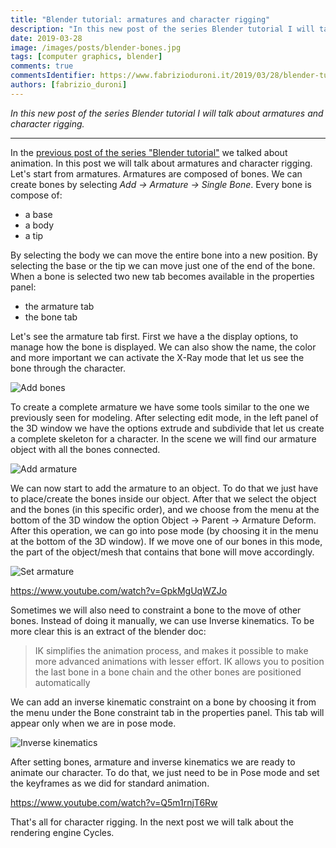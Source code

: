 ```yaml
---
title: "Blender tutorial: armatures and character rigging"
description: "In this new post of the series Blender tutorial I will talk about character rigging."
date: 2019-03-28
image: /images/posts/blender-bones.jpg
tags: [computer graphics, blender]
comments: true
commentsIdentifier: https://www.fabrizioduroni.it/2019/03/28/blender-tutorial-14-armatures-character-rigging/
authors: [fabrizio_duroni]
---
```


*In this new post of the series Blender tutorial I will talk about armatures and character rigging.*

---

In the [previous post of the series "Blender tutorial"](/2019/03/27/blender-tutorial-13-animation/) we talked about
animation. In this post we will talk about armatures and character rigging.  
Let's start from armatures. Armatures are composed of bones. We can create bones by selecting *Add -> Armature -> Single
Bone*. Every bone is compose of:

* a base
* a body
* a tip

By selecting the body we can move the entire bone into a new position. By selecting the base or the tip we can move just
one of the end of the bone. When a bone is selected two new tab becomes available in the properties panel:

* the armature tab
* the bone tab

Let's see the armature tab first. First we have a the display options, to manage how the bone is displayed. We can also
show the name, the color and more important we can activate the X-Ray mode that let us see the bone through the
character.

![Add bones](/images/posts/blender-bones.jpg)

To create a complete armature we have some tools similar to the one we previously seen for modeling. After selecting
edit mode, in the left panel of the 3D window we have the options extrude and subdivide that let us create a complete
skeleton for a character. In the scene we will find our armature object with all the bones connected.

![Add armature](/images/posts/blender-armature.jpg)

We can now start to add the armature to an object. To do that we just have to place/create the bones inside our object.
After that we select the object and the bones (in this specific order), and we choose from the menu at the bottom of the
3D window the option Object -> Parent -> Armature Deform. After this operation, we can go into pose mode (by choosing it
in the menu at the bottom of the 3D window). If we move one of our bones in this mode, the part of the object/mesh that
contains that bone will move accordingly.

![Set armature](/images/posts/blender-set-armature.jpg)

https://www.youtube.com/watch?v=GpkMgUqWZJo

Sometimes we will also need to constraint a bone to the move of other bones. Instead of doing it manually, we can use
Inverse kinematics. To be more clear this is an extract of the blender doc:

> IK simplifies the animation process, and makes it possible to make more advanced animations with lesser effort. IK allows you to position the last bone in a bone chain and the other bones are positioned automatically

We can add an inverse kinematic constraint on a bone by choosing it from the menu under the Bone constraint tab in the
properties panel. This tab will appear only when we are in pose mode.

![Inverse kinematics](/images/posts/blender-inverse-kinematics.jpg)

After setting bones, armature and inverse kinematics we are ready to animate our character. To do that, we just need to
be in Pose mode and set the keyframes as we did for standard animation.

https://www.youtube.com/watch?v=Q5m1rnjT6Rw

That's all for character rigging. In the next post we will talk about the rendering engine Cycles.
